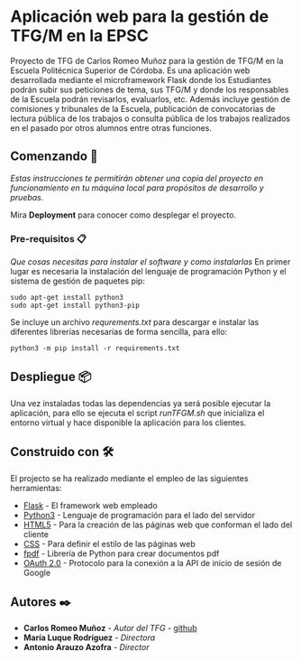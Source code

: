 # Aplicación web para la gestión de TFG/M en la EPSC

Proyecto de TFG de Carlos Romeo Muñoz para la gestión de TFG/M en la Escuela Politécnica Superior de Córdoba.
Es una aplicación web desarrollada mediante el microframework Flask donde los Estudiantes podrán subir sus peticiones de tema, sus TFG/M y donde los responsables de la Escuela podrán revisarlos, evaluarlos, etc. Además incluye gestión de comisiones y tribunales de la Escuela, publicación de convocatorias de lectura pública de los trabajos o consulta pública de los trabajos realizados en el pasado por otros alumnos entre otras funciones.

## Comenzando 🚀

_Estas instrucciones te permitirán obtener una copia del proyecto en funcionamiento en tu máquina local para propósitos de desarrollo y pruebas._

Mira **Deployment** para conocer como desplegar el proyecto.


### Pre-requisitos 📋

_Que cosas necesitas para instalar el software y como instalarlas_
En primer lugar es necesaria la instalación del lenguaje de programación Python y el sistema de gestión de paquetes pip:
```
sudo apt-get install python3
sudo apt-get install python3-pip
```
Se incluye un archivo _requrements.txt_ para descargar e instalar las diferentes librerías necesarias de forma sencilla, para ello:

```
python3 -m pip install -r requirements.txt
```

## Despliegue 📦
Una vez instaladas todas las dependencias ya será posible ejecutar la aplicación, para ello se ejecuta el script _runTFGM.sh_ que inicializa el entorno virtual y hace disponible la aplicación para los clientes.


## Construido con 🛠️
El projecto se ha realizado mediante el empleo de las siguientes herramientas:

* [Flask](https://flask.palletsprojects.com/en/2.0.x/) - El framework web empleado
* [Python3](http://python.org) - Lenguaje de programación para el lado del servidor
* [HTML5](https://www.w3.org/html/) - Para la creación de las páginas web que conforman el lado del cliente
* [CSS](https://www.w3.org/Style/CSS/) - Para definir el estilo de las páginas web
* [fpdf](http://www.fpdf.org/) - Librería de Python para crear documentos pdf
* [OAuth 2.0](https://developers.google.com/identity/protocols/oauth2) - Protocolo para la conexión a la API de inicio de sesión de Google



## Autores ✒️

* **Carlos Romeo Muñoz** - *Autor del TFG* - [github](https://github.com/carlosromeom)
* **María Luque Rodríguez** - *Directora* 
* **Antonio Arauzo Azofra** - *Director* 

